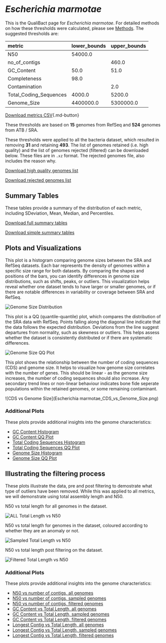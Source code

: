 # *Escherichia marmotae*

This is the QualiBact page for *Escherichia marmotae*. For detailed methods on how these thresholds were calculated, please see [Methods](../../methods.md).
The suggested thresholds are: 

| metric                 | lower_bounds   | upper_bounds   |
|:-----------------------|:---------------|:---------------|
| N50                    | 54000.0        |                |
| no_of_contigs          |                | 460.0          |
| GC_Content             | 50.0           | 51.0           |
| Completeness           | 98.0           |                |
| Contamination          |                | 2.0            |
| Total_Coding_Sequences | 4000.0         | 5200.0         |
| Genome_Size            | 4400000.0      | 5300000.0      |

[Download metrics CSV](Escherichia_marmotae_metrics.csv){.md-button}


These thresholds are based on **15** genomes from RefSeq and **524** genomes from ATB / SRA.

These thresholds were applied to all the bacteria dataset, which resulted in removing **31** and retaining **493**.
The list of genomes retained (i.e. high quality) and the list of genomes rejected (filtered) can be downloaded below. These files are in `.xz` format. The rejected genomes file, also includes the reason why.

[Download high quality genomes list](Escherichia_marmotae_high_quality_genomes.csv.xz)


[Download rejected genomes list](Escherichia_marmotae_filtered_out_genomes.csv.xz)



## Summary Tables
These tables provide a summary of the distribution of each metric, including SDeviation, Mean, Median, and Percentiles.

[Download full summary tables](summary.csv)

[Download simple summary tables](selected_summary.csv)

## Plots and Visualizations

This plot is a histogram comparing genome sizes between the SRA and RefSeq datasets. Each bar represents the density of genomes within a specific size range for both datasets. By comparing the shapes and positions of the bars, you can identify differences in genome size distributions, such as shifts, peaks, or outliers. This visualization helps reveal whether one dataset tends to have larger or smaller genomes, or if there are notable differences in variability or coverage between SRA and RefSeq.

![Genome Size Distribution](Genome_Size_refseq_histogram_kde.png)

This plot is a QQ (quantile-quantile) plot, which compares the distribution of the SRA data with RefSeq. Points falling along the diagonal line indicate that the data follows the expected distribution. Deviations from the line suggest departures from normality, such as skewness or outliers. This helps assess whether the dataset is consistently distributed or if there are systematic differences.

![Genome Size QQ Plot](Genome_Size_refseq_qqplot.png)

This plot shows the relationship between the number of coding sequences (CDS) and genome size. It helps to visualize how genome size correlates with the number of genes. This should be linear - as the genome size increases, the number of coding sequences should also increase. Any secondary trend lines or non-linear behaviour indicates bone fide seperate populations within the retained genomes, or some remaining contaminant. 

![CDS vs Genome Size](Escherichia marmotae_CDS_vs_Genome_Size.png)

### Additional Plots

These plots provide additional insights into the genome characteristics:

- [GC Content Histogram](GC_Content_refseq_histogram_kde.png)
- [GC Content QQ Plot](GC_Content_refseq_qqplot.png)
- [Total Coding Sequences Histogram](Total_Coding_Sequences_refseq_histogram_kde.png)
- [Total Coding Sequences QQ Plot](Total_Coding_Sequences_refseq_qqplot.png)
- [Genome Size Histogram](Genome_Size_refseq_histogram_kde.png)
- [Genome Size QQ Plot](Genome_Size_refseq_qqplot.png)
## Illustrating the filtering process
These plots illustrate the data, pre and post filtering to demostrate what type of outliers have been removed. While this was applied to all metrics, we will demonstrate using total assembly length and N50.

N50 vs total length for all genomes in the dataset.

![ALL Total Length vs N50](Escherichia_marmotae_all_total_length_N50.png)

N50 vs total length for genomes in the dataset, coloured according to whether they are an anomaly or not.

![Sampled Total Length vs N50](Escherichia_marmotae_sample_total_length_N50.png)

N50 vs total length post filtering on the dataset.

![Filtered Total Length vs N50](Escherichia_marmotae_filt_total_length_N50.png)

### Additional Plots

These plots provide additional insights into the genome characteristics:

- [N50 vs number of contigs, all genomes](Escherichia_marmotae_all_N50_number.png)
- [N50 vs number of contigs, sampled genomes](Escherichia_marmotae_sample_N50_number.png)
- [N50 vs number of contigs, filtered genomes](Escherichia_marmotae_filt_N50_number.png)
- [GC Content vs Total Length, all genomes](Escherichia_marmotae_all_total_length_GC_Content.png)
- [GC Content vs Total Length, sampled genomes](Escherichia_marmotae_sample_total_length_GC_Content.png)
- [GC Content vs Total Length, filtered genomes](Escherichia_marmotae_filt_total_length_GC_Content.png)
- [Longest Contig vs Total Length, all genomes](Escherichia_marmotae_all_total_length_longest.png)
- [Longest Contig vs Total Length, sampled genomes](Escherichia_marmotae_sample_total_length_longest.png)
- [Longest Contig vs Total Length, filtered genomes](Escherichia_marmotae_filt_total_length_longest.png)
